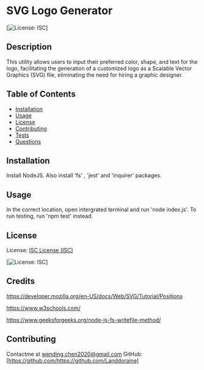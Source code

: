 # SVG Logo Generator
  
  [![License: ISC](https://img.shields.io/badge/License-ISC-blue.svg)]

## Description

This utility allows users to input their preferred color, shape, and text for the logo, facilitating the generation of a customized logo as a Scalable Vector Graphics (SVG) file, eliminating the need for hiring a graphic designer.

## Table of Contents

- [Installation](#installation)
- [Usage](#usage)
- [License](#license)
- [Contributing](#contributing)
- [Tests](#tests)
- [Questions](#questions)

## Installation

Install NodeJS. Also install 'fs' , 'jest' and 'inquirer' packages.

## Usage

In the correct location, open intergrated terminal and run 'node index.js'. To run testing, run 'npm test' instead.

## License

License: [ISC License (ISC)](https://opensource.org/licenses/ISC)

[![License: ISC](https://img.shields.io/badge/License-ISC-blue.svg)]

## Credits

https://developer.mozilla.org/en-US/docs/Web/SVG/Tutorial/Positions

https://www.w3schools.com/

https://www.geeksforgeeks.org/node-js-fs-writefile-method/

## Contributing

Contactme at wending.chen2020@gmail.com
GitHub: [https://github.com/https://github.com/Landdoraine]
